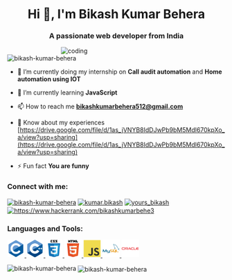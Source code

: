 <h1 align="center">Hi 👋, I'm Bikash Kumar Behera</h1>
<h3 align="center">A passionate web developer from India</h3>
<img align="right" alt="coding" width="380px" src="https://user-images.githubusercontent.com/55389276/140866485-8fb1c876-9a8f-4d6a-98dc-08c4981eaf70.gif"
<p align="left"> <img src="https://komarev.com/ghpvc/?username=bikash-kumar-behera&label=Profile%20views&color=0e75b6&style=flat" alt="bikash-kumar-behera" /> </p>

- 🔭 I’m currently doing my internship on **Call audit automation** and **Home automation using IOT**

- 🌱 I’m currently learning **JavaScript**

- 📫 How to reach me **bikashkumarbehera512@gmail.com**

- 📄 Know about my experiences [https://drive.google.com/file/d/1as_jVNYB8IdDJwPb9bM5Mdl670kpXo_a/view?usp=sharing](https://drive.google.com/file/d/1as_jVNYB8IdDJwPb9bM5Mdl670kpXo_a/view?usp=sharing)

- ⚡ Fun fact **You are funny**

<h3 align="left">Connect with me:</h3>
<p align="left">
<a href="https://linkedin.com/in/bikash-kumar-behera" target="blank"><img align="center" src="https://raw.githubusercontent.com/rahuldkjain/github-profile-readme-generator/master/src/images/icons/Social/linked-in-alt.svg" alt="bikash-kumar-behera" height="30" width="40" /></a>
<a href="https://fb.com/kumar.bikash" target="blank"><img align="center" src="https://raw.githubusercontent.com/rahuldkjain/github-profile-readme-generator/master/src/images/icons/Social/facebook.svg" alt="kumar.bikash" height="30" width="40" /></a>
<a href="https://instagram.com/yours_bikash" target="blank"><img align="center" src="https://raw.githubusercontent.com/rahuldkjain/github-profile-readme-generator/master/src/images/icons/Social/instagram.svg" alt="yours_bikash" height="30" width="40" /></a>
<a href="https://www.hackerrank.com/https://www.hackerrank.com/bikashkumarbehe3" target="blank"><img align="center" src="https://raw.githubusercontent.com/rahuldkjain/github-profile-readme-generator/master/src/images/icons/Social/hackerrank.svg" alt="https://www.hackerrank.com/bikashkumarbehe3" height="30" width="40" /></a>
</p>

<h3 align="left">Languages and Tools:</h3>
<p align="left"> <a href="https://www.cprogramming.com/" target="_blank" rel="noreferrer"> <img src="https://raw.githubusercontent.com/devicons/devicon/master/icons/c/c-original.svg" alt="c" width="40" height="40"/> </a> <a href="https://www.w3schools.com/cpp/" target="_blank" rel="noreferrer"> <img src="https://raw.githubusercontent.com/devicons/devicon/master/icons/cplusplus/cplusplus-original.svg" alt="cplusplus" width="40" height="40"/> </a> <a href="https://www.w3schools.com/css/" target="_blank" rel="noreferrer"> <img src="https://raw.githubusercontent.com/devicons/devicon/master/icons/css3/css3-original-wordmark.svg" alt="css3" width="40" height="40"/> </a> <a href="https://www.w3.org/html/" target="_blank" rel="noreferrer"> <img src="https://raw.githubusercontent.com/devicons/devicon/master/icons/html5/html5-original-wordmark.svg" alt="html5" width="40" height="40"/> </a> <a href="https://developer.mozilla.org/en-US/docs/Web/JavaScript" target="_blank" rel="noreferrer"> <img src="https://raw.githubusercontent.com/devicons/devicon/master/icons/javascript/javascript-original.svg" alt="javascript" width="40" height="40"/> </a> <a href="https://www.mysql.com/" target="_blank" rel="noreferrer"> <img src="https://raw.githubusercontent.com/devicons/devicon/master/icons/mysql/mysql-original-wordmark.svg" alt="mysql" width="40" height="40"/> </a> <a href="https://www.oracle.com/" target="_blank" rel="noreferrer"> <img src="https://raw.githubusercontent.com/devicons/devicon/master/icons/oracle/oracle-original.svg" alt="oracle" width="40" height="40"/> </a> </p>

<p><img align="left" src="https://github-readme-stats.vercel.app/api/top-langs?username=bikash-kumar-behera&show_icons=true&locale=en&layout=compact" alt="bikash-kumar-behera" /></p>

<p>&nbsp;<img align="center" src="https://github-readme-stats.vercel.app/api?username=bikash-kumar-behera&show_icons=true&locale=en" alt="bikash-kumar-behera" /></p>
